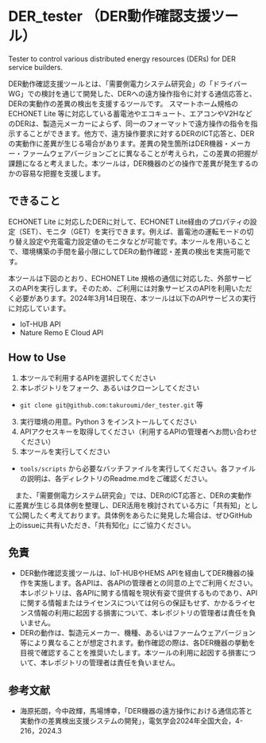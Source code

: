 # DER_tester （DER動作確認支援ツール）
Tester to control various distributed energy resources (DERs) for DER service builders.

DER動作確認支援ツールとは、「需要側電力システム研究会」の「ドライバーWG」での検討を通じて開発した、DERへの遠方操作指令に対する通信応答と、DERの実動作の差異の検出を支援するツールです。
スマートホーム規格の ECHONET Lite 等に対応している蓄電池やエコキュート、エアコンやV2HなどのDERは、製造元メーカーによらず、同一のフォーマットで遠方操作の指令を指示することができます。他方で、遠方操作要求に対するDERのICT応答と、DERの実動作に差異が生じる場合があります。差異の発生箇所はDER機器・メーカー・ファームウェアバージョンごとに異なることが考えられ，この差異の把握が課題になると考えました。本ツールは，DER機器のどの操作で差異が発生するのかの容易な把握を支援します。

## できること
ECHONET Lite に対応したDERに対して、ECHONET Lite経由のプロパティの設定（SET）、モニタ（GET）を実行できます。例えば、蓄電池の運転モードの切り替え設定や充電電力設定値のモニタなどが可能です。本ツールを用いることで、環境構築の手間を最小限にしてDERの動作確認・差異の検出を実施可能です。

本ツールは下図のとおり、ECHONET Lite 規格の通信に対応した、外部サービスのAPIを実行します。そのため、ご利用には対象サービスのAPIを利用いただく必要があります。2024年3月14日現在、本ツールは以下のAPIサービスの実行に対応しています。

-	IoT-HUB API
-	Nature Remo E Cloud API

## How to Use
1. 本ツールで利用するAPIを選択してください
2. 本レポジトリをフォーク、あるいはクローンしてください
  - `git clone git@github.com:takuroumi/der_tester.git` 等
3. 実行環境の用意。Python 3 をインストールしてください
4. APIアクセスキーを取得してください（利用するAPIの管理者へお問い合わせください）
4. 本ツールを実行してください
  - `tools/scripts` から必要なバッチファイルを実行してください。各ファイルの説明は、各ディレクトリのReadme.mdをご確認ください。

　また、「需要側電力システム研究会」では、DERのICT応答と、DERの実動作に差異が生じる具体例を整理し、DER活用を検討されている方に「共有知」として公開したく考えております。具体例をあらたに発見した場合は、ぜひGitHub上のissueに共有いただき、「共有知化」にご協力ください。

## 免責
- DER動作確認支援ツールは、IoT-HUBやHEMS APIを経由してDER機器の操作を実施します。各APIは、各APIの管理者との同意の上でご利用ください。本レポジトリは、各APIに関する情報を現状有姿で提供するものであり、APIに関する情報またはライセンスについては何らの保証もせず、かかるライセンス情報の利用に起因する損害について、本レポジトリの管理者は責任を負いません。 
- DERの動作は、製造元メーカー、機種、あるいはファームウェアバージョン等により異なることが想定されます。動作確認の際は、各DER機器の挙動を目視で確認することを推奨いたします。本ツールの利用に起因する損害について、本レポジトリの管理者は責任を負いません。 


## 参考文献
-	海原拓朗，今中政輝，馬場博幸，「DER機器の遠方操作における通信応答と実動作の差異検出支援システムの開発」，電気学会2024年全国大会，4-216，2024.3
